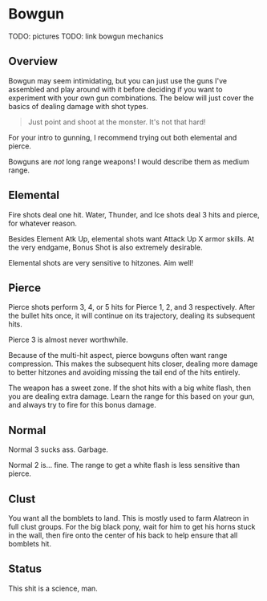 # Bowgun

TODO: pictures
TODO: link bowgun mechanics

## Overview

Bowgun may seem intimidating, but you can just use the guns I've assembled and play around with it before deciding if you want to experiment with your own gun combinations. The below will just cover the basics of dealing damage with shot types.

> Just point and shoot at the monster. It's not that hard!

For your intro to gunning, I recommend trying out both elemental and pierce.

Bowguns are *not* long range weapons! I would describe them as medium range.

## Elemental
Fire shots deal one hit. Water, Thunder, and Ice shots deal 3 hits and pierce, for whatever reason.

Besides Element Atk Up, elemental shots want Attack Up X armor skills. At the very endgame, Bonus Shot is also extremely desirable.

Elemental shots are very sensitive to hitzones. Aim well!

## Pierce
Pierce shots perform 3, 4, or 5 hits for Pierce 1, 2, and 3 respectively. After the bullet hits once, it will continue on its trajectory, dealing its subsequent hits.

Pierce 3 is almost never worthwhile.

Because of the multi-hit aspect, pierce bowguns often want range compression. This makes the subsequent hits closer, dealing more damage to better hitzones and avoiding missing the tail end of the hits entirely.

The weapon has a sweet zone. If the shot hits with a big white flash, then you are dealing extra damage. Learn the range for this based on your gun, and always try to fire for this bonus damage.

## Normal
Normal 3 sucks ass. Garbage.

Normal 2 is... fine. The range to get a white flash is less sensitive than pierce.


## Clust
You want all the bomblets to land. This is mostly used to farm Alatreon in full clust groups. For the big black pony, wait for him to get his horns stuck in the wall, then fire onto the center of his back to help ensure that all bomblets hit.

## Status
This shit is a science, man.


